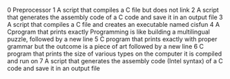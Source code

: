 0 Preprocessor
1 A script that compiles a C file but does not link
2 A script that generates the assembly code of a C code and save it in an output file
3 A script that compiles a C file and creates an executable named cisfun
4 A Cprogram that prints exactly Programming is like building a multilingual puzzle, followed by a new line
5 C program that prints exactly with proper grammar but the outcome is a piece of art followed by a new line
6 C program that prints the size of various types on the computer it is compiled and run on
7 A script that generates the assembly code (Intel syntax) of a C code and save it in an output file
